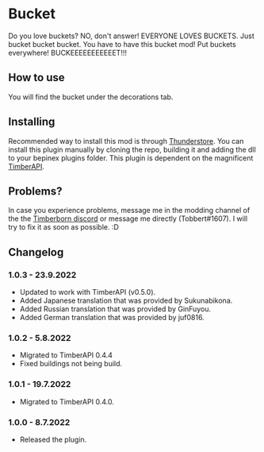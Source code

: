 # Bucket

Do you love buckets? NO, don't answer! EVERYONE LOVES BUCKETS. Just bucket bucket bucket. You have to have this bucket mod! Put buckets everywhere! BUCKEEEEEEEEEEET!!!

## How to use

You will find the bucket under the decorations tab.

## Installing

Recommended way to install this mod is through [Thunderstore](https://timberborn.thunderstore.io/). You can install this plugin manually by cloning the repo, building it
and adding the dll to your bepinex plugins folder. This plugin is dependent on the magnificent [TimberAPI](https://github.com/Timberborn-Modding-Central/TimberAPI).

## Problems?

In case you experience problems, message me in the modding channel of the the [Timberborn discord](https://discord.gg/mfbBF4cWpX) or message me directly (Tobbert#1607). I will try to fix it as soon as possible. :D

## Changelog

### 1.0.3 - 23.9.2022

- Updated to work with TimberAPI (v0.5.0).
- Added Japanese translation that was provided by Sukunabikona.
- Added Russian translation that was provided by GinFuyou.
- Added German translation that was provided by juf0816.

### 1.0.2 - 5.8.2022

- Migrated to TimberAPI 0.4.4
- Fixed buildings not being build.

### 1.0.1 - 19.7.2022

- Migrated to TimberAPI 0.4.0.

### 1.0.0 - 8.7.2022

- Released the plugin.
